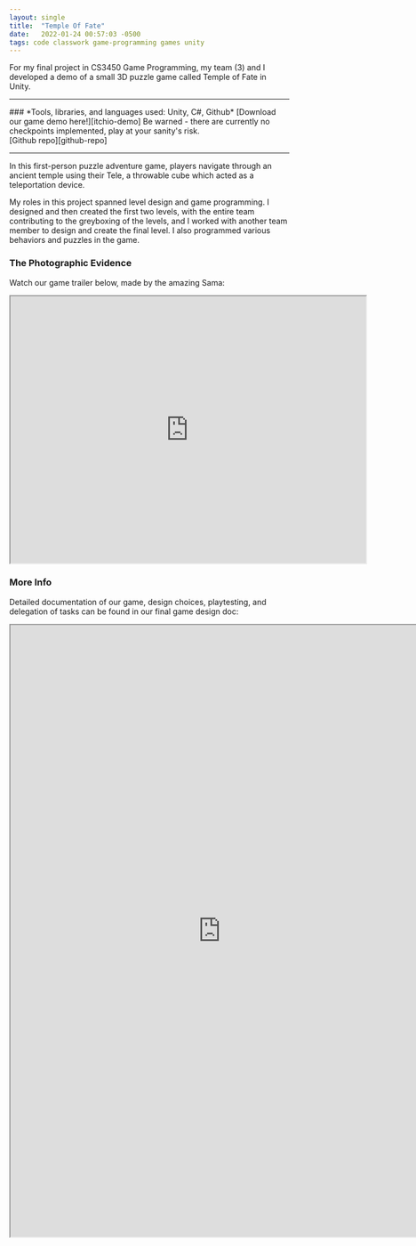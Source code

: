 ```yaml
---
layout: single
title:  "Temple Of Fate"
date:   2022-01-24 00:57:03 -0500
tags: code classwork game-programming games unity
---
```


For my final project in CS3450 Game Programming, my team (3) and I developed a demo of a small 3D puzzle game called Temple of Fate in Unity.
<hr>
### *Tools, libraries, and languages used: Unity, C#, Github*
[Download our game demo here!][itchio-demo] Be warned - there are currently no checkpoints implemented, play at your sanity's risk.<br>
[Github repo][github-repo]
<hr>

In this first-person puzzle adventure game, players navigate through an ancient temple using their Tele, a throwable cube which acted as a teleportation device.

My roles in this project spanned level design and game programming. I designed and then created the first two levels, with the entire team contributing to the greyboxing of the levels, and I worked with another team member to design and create the final level. I also programmed various behaviors and puzzles in the game.

### The Photographic Evidence

Watch our game trailer below, made by the amazing Sama:

<iframe src="https://drive.google.com/file/d/1YbIvq5XPrFl4ujwtucTGXqMbF9zjUKyQ/preview" width="640" height="480" allow="autoplay"></iframe>

### More Info

Detailed documentation of our game, design choices, playtesting, and delegation of tasks can be found in our final game design doc:

<iframe width="150%" height="1100" src="https://docs.google.com/document/d/e/2PACX-1vRmQhQm8pXQiuhYO-czq5roAKPTgQ3qbOFEh1l-B9uN3o9umzrWRabgx4DXAtkJvA0lyMB3Uox_pxt-/pub?embedded=true"></iframe>


[itchio-demo]: https://conneri.itch.io/temple-executable
[github-repo]:https://github.com/izzyconner/GameProgramming_FinalProject
